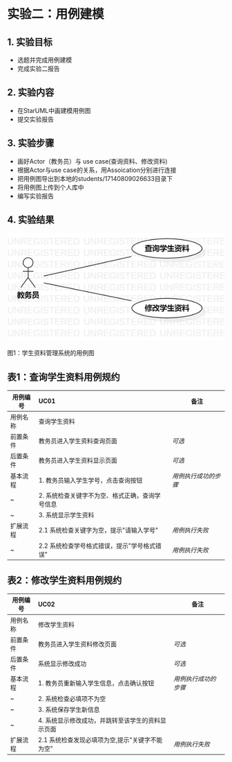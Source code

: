 # 实验二：用例建模

## 1. 实验目标
- 选题并完成用例建模
- 完成实验二报告
## 2. 实验内容
- 在StarUML中画建模用例图
- 提交实验报告
## 3. 实验步骤
- 画好Actor（教务员）与 use case(查询资料、修改资料)
- 根据Actor与use case的关系，用Assoication分别进行连接
- 把用例图导出到本地的students/17140809026633目录下
- 将用例图上传到个人库中
- 编写实验报告
## 4. 实验结果

![用例图](./Lab2_UseCaseDiagram.jpg)

图1：学生资料管理系统的用例图  


## 表1：查询学生资料用例规约  

用例编号  | UC01 | 备注  
-|:-|-  
用例名称  | 查询学生资料  |   
前置条件  | 教务员进入学生资料查询页面     | *可选*   
后置条件  | 教务员进入学生资料显示页面     | *可选*   
基本流程  | 1. 教务员输入学生学号，点击查询按钮  |*用例执行成功的步骤*    
~| 2. 系统检查关键字不为空、格式正确，查询学号信息  |   
~| 3. 系统显示学生资料   |    
扩展流程  | 2.1 系统检查关键字为空，提示"请输入学号"   |*用例执行失败* 
~| 2.2 系统检查学号格式错误，提示"学号格式错误"   |*用例执行失败*    


## 表2：修改学生资料用例规约  

用例编号  | UC02 | 备注  
-|:-|-  
用例名称  | 修改学生资料  |   
前置条件  | 教务员进入学生资料修改页面     | *可选*   
后置条件  | 系统显示修改成功     | *可选*   
基本流程  | 1. 教务员重新输入学生信息，点击确认按钮  |*用例执行成功的步骤* 
~| 2. 系统检查必填项不为空  |
~| 3. 系统保存学生新信息  |
~| 4. 系统显示修改成功，并跳转至该学生的资料显示页面  |   
扩展流程  | 2.1 系统检查发现必填项为空,提示"关键字不能为空"   |*用例执行失败*   
